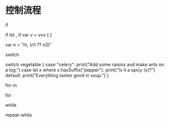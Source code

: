 # 控制流程

if

if let , 
if var v = vvv {
}

var n = "hi, \(n1 ?? n2)"

switch

switch vegetable {
case "celery":
    print("Add some raisins and make ants on a log.")
case let x where x.hasSuffix("pepper"):
    print("Is it a spicy \(x)?")
default:
    print("Everything tastes good in soup.")
}



for-in

for

while

repeat-while

